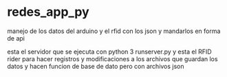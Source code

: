 # redes_app_py
manejo de los datos del arduino y el rfid con los json y mandarlos  en forma de api



esta el servidor que se ejecuta con python 3 runserver.py
y esta el RFID rider para hacer registros y modificaciones a los archivos que guardan los datos y hacen funcion de base de dato pero con archivos json
